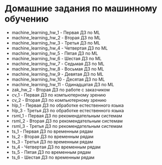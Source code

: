 # Домашние задания по машинному обучению

* machine_learning_hw_1 - Первая ДЗ по ML
* machine_learning_hw_2 - Вторая ДЗ по ML
* machine_learning_hw_3 - Третья ДЗ по ML
* machine_learning_hw_4 - Четвертая ДЗ по ML
* machine_learning_hw_5 - Пятая ДЗ по ML
* machine_learning_hw_6 - Шестая ДЗ по ML
* machine_learning_hw_7 - Седьмая ДЗ по ML
* machine_learning_hw_8 - Восьмая ДЗ по ML
* machine_learning_hw_9 - Девятая ДЗ по ML
* machine_learning_hw_10 - Десятая ДЗ по ML
* machine_learning_hw_11 - Одинадцатая ДЗ по ML
* zak_hw_2 - Вторая ДЗ по работе с заказчиком
* cv_1 - Первая ДЗ по компьютерному зрению
* cv_2 - Вторая ДЗ по компьютерному зрению
* hlp_1 - Первая ДЗ по обработке естественного языка
* hlp_3 - Третья ДЗ по обработке естественного языка
* rsml_1 - Первая ДЗ по рекомендательным системам
* rsml_2 - Вторая ДЗ по рекомендательным системам
* rsml_3 - Третья ДЗ по рекомендательным системам
* ts_1 - Первая ДЗ по временным рядам
* ts_2 - Вторая ДЗ по временным рядам
* ts_3 - Третья ДЗ по временным рядам
* ts_4 - Четвертая ДЗ по временным рядам
* ts_5 - Пятая ДЗ по временным рядам
* ts_6 - Шестая ДЗ по временным рядам
